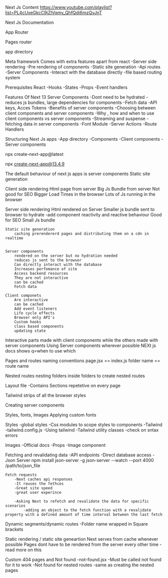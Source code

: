 Next Js Content
https://www.youtube.com/playlist?list=PL4cUxeGkcC9jZIVqmy_QhfQdi6mzQvJnT

Next Js Documentation

App Router

Pages router


app directory

Meta framework
Comes with extra features apart from react
    -Server side rendering
    -Pre rendering of components
    -Static site generation
    -Api routes
    -Server Components
    -Interact with the database directly
    -file based routing system

Prerequisites
    React
        -Hooks
        -States
        -Props 
        -Event handlers

Features Of Next 13
    Server Components
        -Dont need to be hydrated
        -reduces js bundles, large dependencies for components
        -Fetch data
        -API keys, Acces Tokens
        -Benefits of server components
        -Choosing between client components and server components
        -Why , how and when to use client components vs server components
        -Streaming and suspense
        -fetching data in server components
        -Font Module
        -Server Actions
        -Route Handlers

Structuring Next Js apps
    -App directory
        -Components
            -Client components
            -Server components

npx create-next-app@latest

npx create-next-app@13.4.9



The default behaviour of next js apps is server components
Static site generation

Client side rendering
    Html page from server
    Big Js Bundle from server
    Not good for SEO
    Bigger Load Times in the browser
    Lots of Js running in the browser

Server side rendering
    Html rendered on Server 
    Smaller js bundle sent to browser to hydrate 
            -add component reactivity and reactive behaviour
    Good for SEO
    Small Js bundle

    Static site generation
        caching prerendererd pages and distributing them on a cdn in realtime
    

    Server components
        rendered on the server but no hydration needed
        reduces js sent to the browser
        Can directly interact with the database
        Increases perfomance of site
        Access backend resources
        They are not interactive
        can be cached
        Fetch data

    Client componets
        Are interactive
        can be cached
        Add event listeners
        Life cycle effects
        Browser only API's
        Custom hooks
        class based components
        updating state

Interactive parts made with client components while the others made with server components
Using Server components wherever possible
    NEXt js docs shows q=when to use which


Pages and routes
naming conventions
    page.jsx == index.js
    folder name == route name

Nested routes
    nesting folders inside folders to create nested routes


Layout file
    -Contains Sections repetetive on every page

Tailwind strips of all the browser styles

Creating server components

Styles, fonts, Images
Applying custom fonts

Styles
    -global styles
    -Css modules to scope styles to components
    -Tailwind
        -tailwind.config.js
        -Using tailwind
        -Tailwind utility classes
        -check on sntax errors  

Images
    -Official docs
    -Props
    -Image component


Fetching and revalidating data
    -API endpoints
    -Direct database access
    -Json Server
        npm install json-server -g
        json-server --watch --port 4000 /path/to/json_file
    
    Fetch requests
        -Next caches api responses
        -It reuses the fethces
        -Great site speed
        -great user experince

        -Asking Next to refetch and revalidate the data for specific scenarios
            -adding an object to the fetch function with a revalidate property with a defined amount of time interval between the last fetch


Dynamic segments/dynamic routes
    -Folder name wrapped in Square brackets


Static rendering / static site geneartion
    Next serves from cache whenever possible
    Pages dont have to be rendered from the server every other time
    -read more on this


Custom 404 pages and Not found
    -not-found.jsx 
    -Must be called not found for it to work
    -Not found for nested routes
        -same as creating the nested pages